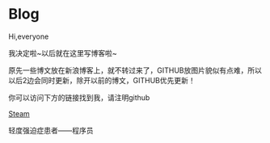 # Blog
Hi,everyone

我决定啦~以后就在这里写博客啦~

原先一些博文放在新浪博客上，就不转过来了，GITHUB放图片貌似有点难，所以以后2边会同时更新，除开以前的博文，GITHUB优先更新！

你可以访问下方的链接找到我，请注明github


[Steam](http://steamcommunity.com/id/MorrowindAji)

轻度强迫症患者——程序员



